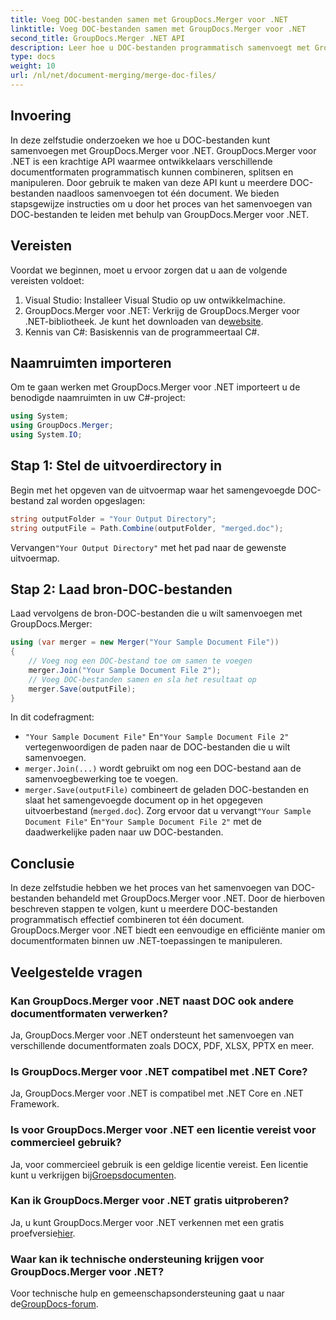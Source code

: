 ```yaml
---
title: Voeg DOC-bestanden samen met GroupDocs.Merger voor .NET
linktitle: Voeg DOC-bestanden samen met GroupDocs.Merger voor .NET
second_title: GroupDocs.Merger .NET API
description: Leer hoe u DOC-bestanden programmatisch samenvoegt met GroupDocs.Merger voor .NET. Volg onze stapsgewijze handleiding om meerdere documenten naadloos in één te combineren.
type: docs
weight: 10
url: /nl/net/document-merging/merge-doc-files/
---
```

## Invoering
In deze zelfstudie onderzoeken we hoe u DOC-bestanden kunt samenvoegen met GroupDocs.Merger voor .NET. GroupDocs.Merger voor .NET is een krachtige API waarmee ontwikkelaars verschillende documentformaten programmatisch kunnen combineren, splitsen en manipuleren. Door gebruik te maken van deze API kunt u meerdere DOC-bestanden naadloos samenvoegen tot één document. We bieden stapsgewijze instructies om u door het proces van het samenvoegen van DOC-bestanden te leiden met behulp van GroupDocs.Merger voor .NET.
## Vereisten
Voordat we beginnen, moet u ervoor zorgen dat u aan de volgende vereisten voldoet:
1. Visual Studio: Installeer Visual Studio op uw ontwikkelmachine.
2.  GroupDocs.Merger voor .NET: Verkrijg de GroupDocs.Merger voor .NET-bibliotheek. Je kunt het downloaden van de[website](https://releases.groupdocs.com/merger/net/).
3. Kennis van C#: Basiskennis van de programmeertaal C#.
## Naamruimten importeren
Om te gaan werken met GroupDocs.Merger voor .NET importeert u de benodigde naamruimten in uw C#-project:
```csharp
using System; 
using GroupDocs.Merger;
using System.IO;
```
## Stap 1: Stel de uitvoerdirectory in
Begin met het opgeven van de uitvoermap waar het samengevoegde DOC-bestand zal worden opgeslagen:
```csharp
string outputFolder = "Your Output Directory";
string outputFile = Path.Combine(outputFolder, "merged.doc");
```
 Vervangen`"Your Output Directory"` met het pad naar de gewenste uitvoermap.
## Stap 2: Laad bron-DOC-bestanden
Laad vervolgens de bron-DOC-bestanden die u wilt samenvoegen met GroupDocs.Merger:
```csharp
using (var merger = new Merger("Your Sample Document File"))
{
    // Voeg nog een DOC-bestand toe om samen te voegen
    merger.Join("Your Sample Document File 2");
    // Voeg DOC-bestanden samen en sla het resultaat op
    merger.Save(outputFile);
}
```
In dit codefragment:
- `"Your Sample Document File"` En`"Your Sample Document File 2"` vertegenwoordigen de paden naar de DOC-bestanden die u wilt samenvoegen.
- `merger.Join(...)` wordt gebruikt om nog een DOC-bestand aan de samenvoegbewerking toe te voegen.
- `merger.Save(outputFile)` combineert de geladen DOC-bestanden en slaat het samengevoegde document op in het opgegeven uitvoerbestand (`merged.doc`).
 Zorg ervoor dat u vervangt`"Your Sample Document File"` En`"Your Sample Document File 2"` met de daadwerkelijke paden naar uw DOC-bestanden.
## Conclusie
In deze zelfstudie hebben we het proces van het samenvoegen van DOC-bestanden behandeld met GroupDocs.Merger voor .NET. Door de hierboven beschreven stappen te volgen, kunt u meerdere DOC-bestanden programmatisch effectief combineren tot één document. GroupDocs.Merger voor .NET biedt een eenvoudige en efficiënte manier om documentformaten binnen uw .NET-toepassingen te manipuleren.

## Veelgestelde vragen
### Kan GroupDocs.Merger voor .NET naast DOC ook andere documentformaten verwerken?
Ja, GroupDocs.Merger voor .NET ondersteunt het samenvoegen van verschillende documentformaten zoals DOCX, PDF, XLSX, PPTX en meer.
### Is GroupDocs.Merger voor .NET compatibel met .NET Core?
Ja, GroupDocs.Merger voor .NET is compatibel met .NET Core en .NET Framework.
### Is voor GroupDocs.Merger voor .NET een licentie vereist voor commercieel gebruik?
 Ja, voor commercieel gebruik is een geldige licentie vereist. Een licentie kunt u verkrijgen bij[Groepsdocumenten](https://purchase.groupdocs.com/buy).
### Kan ik GroupDocs.Merger voor .NET gratis uitproberen?
 Ja, u kunt GroupDocs.Merger voor .NET verkennen met een gratis proefversie[hier](https://releases.groupdocs.com/).
### Waar kan ik technische ondersteuning krijgen voor GroupDocs.Merger voor .NET?
 Voor technische hulp en gemeenschapsondersteuning gaat u naar de[GroupDocs-forum](https://forum.groupdocs.com/c/merger/32).